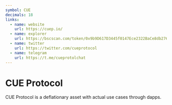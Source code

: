 ```yaml
---
symbol: CUE
decimals: 18
links:
  - name: website
    url: https://cuep.io/
  - name: explorer
    url: https://bscscan.com/token/0x9b9D617D3445f0147Ece2322BaCe8db2768D2770
  - name: twitter
    url: https://twitter.com/cueprotocol
  - name: telegram
    url: https://t.me/cueprotolchat
---
```


# CUE Protocol

CUE Protocol is a deflationary asset with actual use cases through dapps.
